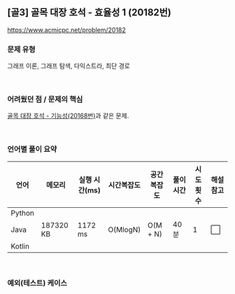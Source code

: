 ## [골3] 골목 대장 호석 - 효율성 1 (20182번)

https://www.acmicpc.net/problem/20182

### 문제 유형

그래프 이론, 그래프 탐색, 다익스트라, 최단 경로

<br>

### 어려웠던 점 / 문제의 핵심

[골목 대장 호석 - 기능성(20168번)](https://www.acmicpc.net/problem/20168)과 같은 문제.

<br>

### 언어별 풀이 요약

| 언어   | 메모리    | 실행 시간(ms) | 시간복잡도 | 공간복잡도 | 풀이 시간 | 시도 횟수 | 해설 참고            |
| ------ | --------- | ------------- | ---------- | ---------- | --------- | --------- | -------------------- |
| Python |           |               |            |            |           |           |                      |
| Java   | 187320 KB | 1172 ms       | O(MlogN)   | O(M + N)   | 40분      | 1         | :white_large_square: |
| Kotlin |           |               |            |            |           |           |                      |

<br>

### 예외(테스트) 케이스

```
```


